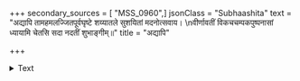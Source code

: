+++
secondary_sources = [ "MSS_0960",]
jsonClass = "Subhaashita"
text = "अद्यापि तामहमलज्जितपूर्वघृष्टे शय्यातले सुशयितां मदनोत्सवाय।  \nवीर्णावतीं विकचचम्पकपुष्पनासां ध्यायामि चेतसि सदा नदतीं शुभाङ्गीम्॥"
title = "अद्यापि"

+++

<details><summary>Text</summary>

अद्यापि तामहमलज्जितपूर्वघृष्टे शय्यातले सुशयितां मदनोत्सवाय।  
वीर्णावतीं विकचचम्पकपुष्पनासां ध्यायामि चेतसि सदा नदतीं शुभाङ्गीम्॥
</details>
